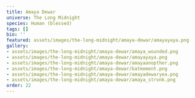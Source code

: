 ```yaml
---
title: Amaya Dewar
universe: The Long Midnight
species: Human (blessed)
tags: []
bio: ''
featured: assets/images/the-long-midnight/amaya-dewar/amayayaya.png
gallery:
- assets/images/the-long-midnight/amaya-dewar/amaya_wounded.png
- assets/images/the-long-midnight/amaya-dewar/amayayaya.png
- assets/images/the-long-midnight/amaya-dewar/amayaanopther.png
- assets/images/the-long-midnight/amaya-dewar/batmoment.png
- assets/images/the-long-midnight/amaya-dewar/amayadewaryea.png
- assets/images/the-long-midnight/amaya-dewar/amaya_stronk.png
order: 22
---
```

